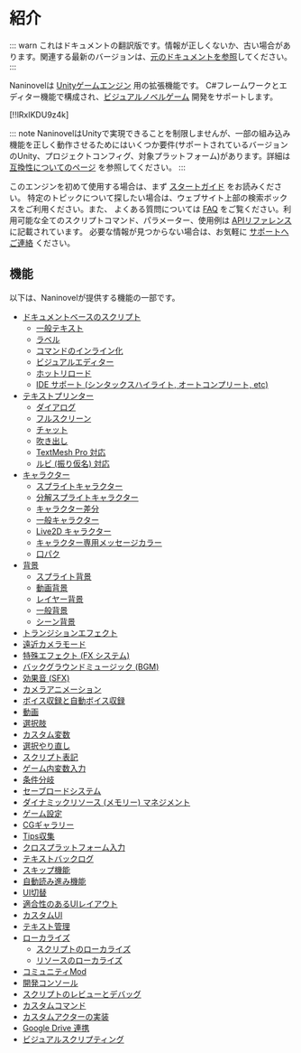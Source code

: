 # 紹介

::: warn
これはドキュメントの翻訳版です。情報が正しくないか、古い場合があります。関連する最新のバージョンは、[元のドキュメントを参照](/guide/)してください。
:::

Naninovelは [Unityゲームエンジン](https://unity.com/ja) 用の拡張機能です。 C#フレームワークとエディター機能で構成され、[ビジュアルノベルゲーム](https://ja.wikipedia.org/wiki/%E3%83%93%E3%82%B8%E3%83%A5%E3%82%A2%E3%83%AB%E3%83%8E%E3%83%99%E3%83%AB) 開発をサポートします。

[!!lRxIKDU9z4k]

::: note
NaninovelはUnityで実現できることを制限しませんが、一部の組み込み機能を正しく動作させるためにはいくつか要件(サポートされているバージョンのUnity、プロジェクトコンフィグ、対象プラットフォーム)があります。詳細は [互換性についてのページ](/ja/guide/compatibility.md) を参照してください。
:::

このエンジンを初めて使用する場合は、まず [スタートガイド](/ja/guide/getting-started.md) をお読みください。
特定のトピックについて探したい場合は、ウェブサイト上部の検索ボックスをご利用ください。また、
よくある質問については [FAQ](/ja/faq/) をご覧ください。利用可能な全てのスクリプトコマンド、パラメーター、使用例は [APIリファレンス](/ja/api/)に記載されています。 必要な情報が見つからない場合は、お気軽に [サポートへご連絡](/ja/support/#開発者向けサポート) ください。

## 機能

以下は、Naninovelが提供する機能の一部です。

* [ドキュメントベースのスクリプト](/ja/guide/naninovel-scripts.md)
  * [一般テキスト](/ja/guide/naninovel-scripts.md#一般テキスト)
  * [ラベル](/ja/guide/naninovel-scripts.md#ラベル)
  * [コマンドのインライン化](/ja/guide/naninovel-scripts.md#コマンドのインライン化)
  * [ビジュアルエディター](/ja/guide/naninovel-scripts.md#ビジュアルエディター)
  * [ホットリロード](/ja/guide/naninovel-scripts.md#ホットリロード)
  * [IDE サポート (シンタックスハイライト, オートコンプリート, etc)](/ja/guide/naninovel-scripts.md#ide-サポート)
* [テキストプリンター](/ja/guide/text-printers.md)
  * [ダイアログ](/ja/guide/text-printers.md#ダイアログプリンター)
  * [フルスクリーン](/ja/guide/text-printers.md#フルスクリーンプリンター)
  * [チャット](/ja/guide/text-printers.md#チャットプリンター)
  * [吹き出し](/ja/guide/text-printers.md#吹き出しプリンター)
  * [TextMesh Pro 対応](/ja/guide/text-printers.html#textmesh-pro)
  * [ルビ (振り仮名) 対応](/ja/guide/text-printers.html#テキストスタイル)
* [キャラクター](/ja/guide/characters.md)
  * [スプライトキャラクター](/ja/guide/characters.md#スプライトキャラクター)
  * [分解スプライトキャラクター](/ja/guide/characters.md#分解スプライトキャラクター)
  * [キャラクター差分](/ja/guide/characters.md#キャラクター差分)
  * [一般キャラクター](/ja/guide/characters.md#一般キャラクター)
  * [Live2D キャラクター](/ja/guide/characters.md#live2d-キャラクター)
  * [キャラクター専用メッセージカラー](/ja/guide/characters.md#メッセージカラー)
  * [口パク](/ja/guide/characters.md#口パク)
* [背景](/ja/guide/backgrounds.md)
  * [スプライト背景](/ja/guide/backgrounds.md#スプライト背景)
  * [動画背景](/ja/guide/backgrounds.md#動画背景)
  * [レイヤー背景](/ja/guide/backgrounds.md#レイヤー背景)
  * [一般背景](/ja/guide/backgrounds.md#一般背景)
  * [シーン背景](/ja/guide/backgrounds.md#シーン背景)
* [トランジションエフェクト](/ja/guide/トランジションエフェクト.md)
* [遠近カメラモード](https://youtu.be/rC6C9mA7Szw)
* [特殊エフェクト (FX システム)](/ja/guide/特殊エフェクト.md)
* [バックグラウンドミュージック (BGM)](/ja/guide/audio.md#バックグラウンドミュージック)
* [効果音 (SFX)](/ja/guide/audio.md#効果音)
* [カメラアニメーション](/ja/api/#カメラ)
* [ボイス収録と自動ボイス収録](/ja/guide/voicing.md)
* [動画](/ja/guide/movies.md)
* [選択肢](/ja/guide/choices.md)
* [カスタム変数](/ja/guide/custom-variables.md)
* [選択やり直し](https://youtu.be/HJnOoUrqHis)
* [スクリプト表記](/ja/guide/script-expressions.md)
* [ゲーム内変数入力](/ja/api/#入力)
* [条件分岐](/ja/api/#if)
* [セーブロードシステム](/ja/guide/save-load-system.md)
* [ダイナミックリソース (メモリー) マネジメント](https://youtu.be/cFikLjfeKyc)
* [ゲーム設定](/ja/guide/game-settings.md)
* [CGギャラリー](/ja/guide/unlockable-items.md#CGギャラリー)
* [Tips収集](/ja/guide/unlockable-items.md#tips)
* [クロスプラットフォーム入力](/ja/guide/input-processing.md)
* [テキストバックログ](/ja/guide/text-printers.md#テキストバックログ)
* [スキップ機能](/ja/guide/text-printers.md#スキップ機能)
* [自動読み進み機能](/ja/guide/text-printers.md#自動読み進み機能)
* [UI切替](/ja/guide/user-interface.md#UI切替)
* [適合性のあるUIレイアウト](/ja/guide/user-interface.md#適合性のあるUIレイアウト)
* [カスタムUI](/ja/guide/user-interface.md#カスタムUI)
* [テキスト管理](/ja/guide/managed-text.md)
* [ローカライズ](/ja/guide/localization.md)
  * [スクリプトのローカライズ](/ja/guide/localization.md#スクリプトのローカライズ)
  * [リソースのローカライズ](/ja/guide/localization.md#リソースのローカライズ)
* [コミュニティMod](/ja/guide/community-modding.md)
* [開発コンソール](/ja/guide/development-console.md)
* [スクリプトのレビューとデバッグ](/ja/guide/naninovel-scripts.md#スクリプトデバッグ)
* [カスタムコマンド](/ja/guide/custom-commands.md)
* [カスタムアクターの実装](/ja/guide/custom-actor-implementations.md)
* [Google Drive 連携](/ja/guide/resource-providers.md#google-drive)
* [ビジュアルスクリプティング](/ja/guide/visual-scripting.md)
